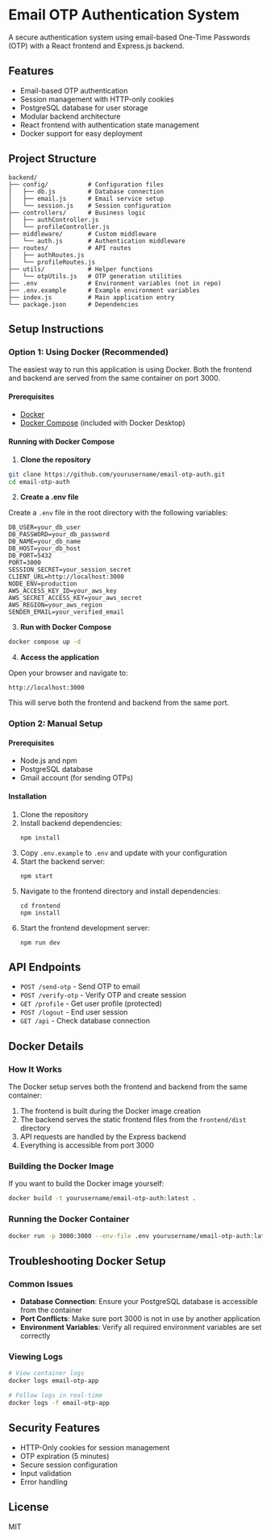 # Email OTP Authentication System

A secure authentication system using email-based One-Time Passwords (OTP) with a React frontend and Express.js backend.

## Features

- Email-based OTP authentication
- Session management with HTTP-only cookies
- PostgreSQL database for user storage
- Modular backend architecture
- React frontend with authentication state management
- Docker support for easy deployment

## Project Structure

```
backend/
├── config/           # Configuration files
│   ├── db.js         # Database connection
│   ├── email.js      # Email service setup
│   └── session.js    # Session configuration
├── controllers/      # Business logic
│   ├── authController.js
│   └── profileController.js
├── middleware/       # Custom middleware
│   └── auth.js       # Authentication middleware
├── routes/           # API routes
│   ├── authRoutes.js
│   └── profileRoutes.js
├── utils/            # Helper functions
│   └── otpUtils.js   # OTP generation utilities
├── .env              # Environment variables (not in repo)
├── .env.example      # Example environment variables
├── index.js          # Main application entry
└── package.json      # Dependencies
```

## Setup Instructions

### Option 1: Using Docker (Recommended)

The easiest way to run this application is using Docker. Both the frontend and backend are served from the same container on port 3000.

#### Prerequisites

- [Docker](https://docs.docker.com/get-docker/)
- [Docker Compose](https://docs.docker.com/compose/install/) (included with Docker Desktop)

#### Running with Docker Compose

1. **Clone the repository**

```bash
git clone https://github.com/yourusername/email-otp-auth.git
cd email-otp-auth
```

2. **Create a .env file**

Create a `.env` file in the root directory with the following variables:

```
DB_USER=your_db_user
DB_PASSWORD=your_db_password
DB_NAME=your_db_name
DB_HOST=your_db_host
DB_PORT=5432
PORT=3000
SESSION_SECRET=your_session_secret
CLIENT_URL=http://localhost:3000
NODE_ENV=production
AWS_ACCESS_KEY_ID=your_aws_key
AWS_SECRET_ACCESS_KEY=your_aws_secret
AWS_REGION=your_aws_region
SENDER_EMAIL=your_verified_email
```

3. **Run with Docker Compose**

```bash
docker compose up -d
```

4. **Access the application**

Open your browser and navigate to:
```
http://localhost:3000
```

This will serve both the frontend and backend from the same port.

### Option 2: Manual Setup

#### Prerequisites

- Node.js and npm
- PostgreSQL database
- Gmail account (for sending OTPs)

#### Installation

1. Clone the repository
2. Install backend dependencies:
   ```
   npm install
   ```
3. Copy `.env.example` to `.env` and update with your configuration
4. Start the backend server:
   ```
   npm start
   ```
5. Navigate to the frontend directory and install dependencies:
   ```
   cd frontend
   npm install
   ```
6. Start the frontend development server:
   ```
   npm run dev
   ```

## API Endpoints

- `POST /send-otp` - Send OTP to email
- `POST /verify-otp` - Verify OTP and create session
- `GET /profile` - Get user profile (protected)
- `POST /logout` - End user session
- `GET /api` - Check database connection

## Docker Details

### How It Works

The Docker setup serves both the frontend and backend from the same container:

1. The frontend is built during the Docker image creation
2. The backend serves the static frontend files from the `frontend/dist` directory
3. API requests are handled by the Express backend
4. Everything is accessible from port 3000

### Building the Docker Image

If you want to build the Docker image yourself:

```bash
docker build -t yourusername/email-otp-auth:latest .
```

### Running the Docker Container

```bash
docker run -p 3000:3000 --env-file .env yourusername/email-otp-auth:latest
```

## Troubleshooting Docker Setup

### Common Issues

- **Database Connection**: Ensure your PostgreSQL database is accessible from the container
- **Port Conflicts**: Make sure port 3000 is not in use by another application
- **Environment Variables**: Verify all required environment variables are set correctly

### Viewing Logs

```bash
# View container logs
docker logs email-otp-app

# Follow logs in real-time
docker logs -f email-otp-app
```

## Security Features

- HTTP-Only cookies for session management
- OTP expiration (5 minutes)
- Secure session configuration
- Input validation
- Error handling

## License

MIT 
